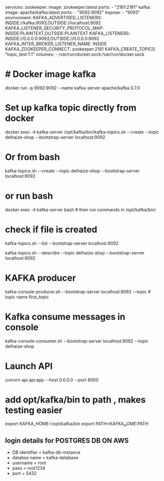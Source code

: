 services:
  zookeeper:
    image: zookeeper:latest
    ports:
     - "2181:2181"
  kafka:
    image: apache/kafka:latest
    ports:
     - "9092:9092"
    expose:
     - "9093"
    environment:
      KAFKA_ADVERTISED_LISTENERS: INSIDE://kafka:9093,OUTSIDE://localhost:9092
      KAFKA_LISTENER_SECURITY_PROTOCOL_MAP: INSIDE:PLAINTEXT,OUTSIDE:PLAINTEXT
      KAFKA_LISTENERS: INSIDE://0.0.0.0:9093,OUTSIDE://0.0.0.0:9092
      KAFKA_INTER_BROKER_LISTENER_NAME: INSIDE
      KAFKA_ZOOKEEPER_CONNECT: zookeeper:2181
      KAFKA_CREATE_TOPICS: "topic_test:1:1"
    volumes:
     - /var/run/docker.sock:/var/run/docker.sock 



# # Docker image kafka
docker run -p 9092:9092 --name kafka-server apache/kafka:3.7.0

# Set up kafka topic directly from docker
docker exec -it kafka-server /opt/kafka/bin/kafka-topics.sh --create --topic delhaize-shop --bootstrap-server localhost:9092

# Or from bash
kafka-topics.sh --create --topic delhaize-shop --bootstrap-server localhost:9092

# or run bash
docker exec -it kafka-server bash # then run commands in /opt/kafka/bin/

# check if file is created
kafka-topics.sh --list --bootstrap-server localhost:9092

kafka-topics.sh --describe --topic delhaize-shop --bootstrap-server localhost:9092

# KAFKA producer
kafka-console-producer.sh --bootstrap-server localhost:9092 --topic # topic name first_topic

# Kafka consume messages in console
kafka-console-consumer.sh --bootstrap-server localhost:9092 --topic delhaize-shop

# Launch API 

uvicorn api.api:app --host 0.0.0.0 --port 8000 

# add opt/kafka/bin to path , makes testing easier
export KAFKA_HOME=/opt/kafka/bin
export PATH=$KAFKA_HOME:$PATH


## login details for POSTGRES DB ON AWS

- DB identifier = kafka-db-instance
- databse name = kafka-database
- username = root
- pass = root1234
- port = 5432
